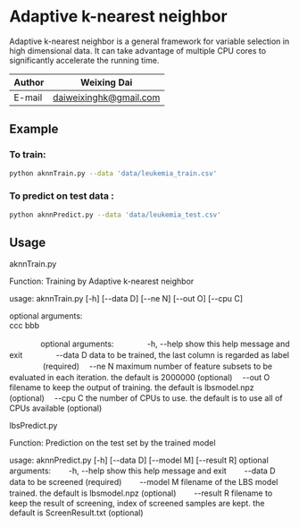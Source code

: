 # Adaptive k-nearest neighbor

Adaptive k-nearest neighbor is a general framework for variable selection in high dimensional data. It can take advantage of multiple CPU cores to significantly accelerate the running time.

|Author|Weixing Dai|
|---|---
|E-mail|daiweixinghk@gmail.com

## Example

### To train:

```Bash
python aknnTrain.py --data 'data/leukemia_train.csv'
```

### To predict on test data :

```Bash
python aknnPredict.py --data 'data/leukemia_test.csv'
```

## Usage

aknnTrain.py

Function: Training by Adaptive k-nearest neighbor

usage: aknnTrain.py [-h] [--data D] [--ne N] [--out O] [--cpu C]

optional arguments:  
ccc
bbb


　　　　optional arguments:
　　　　-h, --help  show this help message and exit
　　　　--data D    data to be trained, the last column is regarded as label
         　　　　   (required)
 　--ne N      maximum number of feature subsets to be evaluated in each
                iteration. the default is 2000000 (optional)
  　--out O     filename to keep the output of training. the default is
               lbsmodel.npz (optional)
  　--cpu C     the number of CPUs to use. the default is to use all of CPUs
                available (optional)


lbsPredict.py

Function: Prediction on the test set by the trained model 

usage: aknnPredict.py [-h] [--data D] [--model M] [--result R]
optional arguments:
　　-h, --help  show this help message and exit
　　--data D    data to be screened (required)
　　--model M   filename of the LBS model trained. the default is lbsmodel.npz
              (optional)
　　--result R  filename to keep the result of screening, index of screened
              samples are kept. the default is ScreenResult.txt (optional)

